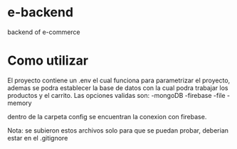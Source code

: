 # e-backend
backend of e-commerce 

# Como utilizar
El proyecto contiene un .env el cual funciona para parametrizar el proyecto, ademas se podra establecer la base de datos con la cual podra trabajar los productos y el carrito. Las opciones validas son:
-mongoDB
-firebase
-file
-memory

dentro de la carpeta config se encuentran la conexion con firebase.

Nota: se subieron estos archivos solo para que se puedan probar, deberian estar en el .gitignore